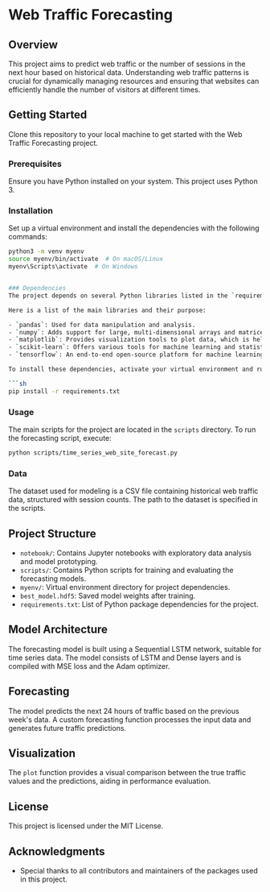 
# Web Traffic Forecasting

## Overview
This project aims to predict web traffic or the number of sessions in the next hour based on historical data. Understanding web traffic patterns is crucial for dynamically managing resources and ensuring that websites can efficiently handle the number of visitors at different times.

## Getting Started
Clone this repository to your local machine to get started with the Web Traffic Forecasting project.

### Prerequisites
Ensure you have Python installed on your system. This project uses Python 3.

### Installation
Set up a virtual environment and install the dependencies with the following commands:

```sh
python3 -m venv myenv
source myenv/bin/activate  # On macOS/Linux
myenv\Scripts\activate  # On Windows


### Dependencies
The project depends on several Python libraries listed in the `requirements.txt` file to ensure reproducibility and consistent environments across different setups. These libraries are essential for data processing, modeling, and visualization tasks within the project.

Here is a list of the main libraries and their purpose:

- `pandas`: Used for data manipulation and analysis.
- `numpy`: Adds support for large, multi-dimensional arrays and matrices, along with a collection of mathematical functions to operate on these arrays.
- `matplotlib`: Provides visualization tools to plot data, which is helpful for analyzing web traffic trends.
- `scikit-learn`: Offers various tools for machine learning and statistical modeling including classification, regression, clustering, and dimensionality reduction.
- `tensorflow`: An end-to-end open-source platform for machine learning that enables building and training of neural network models.

To install these dependencies, activate your virtual environment and run the following command:

```sh
pip install -r requirements.txt

```

### Usage
The main scripts for the project are located in the `scripts` directory. To run the forecasting script, execute:

```sh
python scripts/time_series_web_site_forecast.py
```

### Data
The dataset used for modeling is a CSV file containing historical web traffic data, structured with session counts. The path to the dataset is specified in the scripts.

## Project Structure
- `notebook/`: Contains Jupyter notebooks with exploratory data analysis and model prototyping.
- `scripts/`: Contains Python scripts for training and evaluating the forecasting models.
- `myenv/`: Virtual environment directory for project dependencies.
- `best_model.hdf5`: Saved model weights after training.
- `requirements.txt`: List of Python package dependencies for the project.

## Model Architecture
The forecasting model is built using a Sequential LSTM network, suitable for time series data. The model consists of LSTM and Dense layers and is compiled with MSE loss and the Adam optimizer.

## Forecasting
The model predicts the next 24 hours of traffic based on the previous week's data. A custom forecasting function processes the input data and generates future traffic predictions.

## Visualization
The `plot` function provides a visual comparison between the true traffic values and the predictions, aiding in performance evaluation.

## License
This project is licensed under the MIT License.

## Acknowledgments
- Special thanks to all contributors and maintainers of the packages used in this project.


